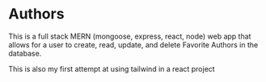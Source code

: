 # Authors
This is a full stack MERN (mongoose, express, react, node) web app that allows for a user to create, read, update, and delete Favorite Authors in the database.

This is also my first attempt at using tailwind in a react project
